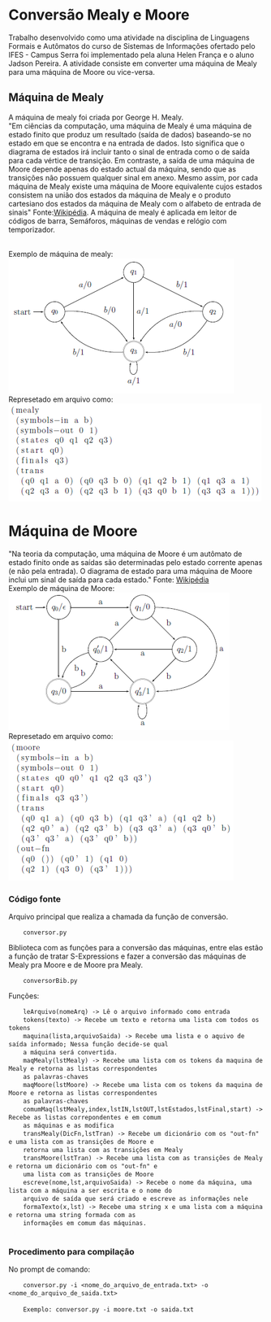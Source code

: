# Conversão Mealy e Moore
Trabalho desenvolvido como uma atividade na disciplina de Linguagens Formais e Autômatos do curso de Sistemas de Informações ofertado pelo IFES - Campus Serra foi implementado pela aluna Helen França e o aluno Jadson Pereira. A atividade consiste em converter uma máquina de Mealy para uma máquina de Moore ou vice-versa.

## Máquina de Mealy
A máquina de mealy foi criada por George H. Mealy. <br>
"Em ciências da computação, uma máquina de Mealy é uma máquina de estado finito que produz um resultado (saída de dados) baseando-se no estado em que se encontra e na entrada de dados. Isto significa que o diagrama de estados irá incluir tanto o sinal de entrada como o de saída para cada vértice de transição. Em contraste, a saída de uma máquina de Moore depende apenas do estado actual da máquina, sendo que as transições não possuem qualquer sinal em anexo. Mesmo assim, por cada máquina de Mealy existe uma máquina de Moore equivalente cujos estados consistem na união dos estados da máquina de Mealy e o produto cartesiano dos estados da máquina de Mealy com o alfabeto de entrada de sinais" Fonte:[Wikipédia](https://pt.wikipedia.org/wiki/M%C3%A1quina_de_Mealy). A máquina de mealy é aplicada em leitor de códigos de barra, Semáforos, máquinas de vendas e relógio com temporizador.<br>

<br>Exemplo de máquina de mealy: <br>
![Alt text](https://github.com/helenfranca/lfa/blob/master/prints/MaqMealy.PNG)
<br>Represetado em arquivo como: <br> 
![Alt text](https://github.com/helenfranca/lfa/blob/master/prints/mealy.PNG)

# Máquina de Moore
"Na teoria da computação, uma máquina de Moore é um autômato de estado finito onde as saídas são determinadas pelo estado corrente apenas (e não pela entrada). O diagrama de estado para uma máquina de Moore inclui um sinal de saída para cada estado." Fonte: [Wikipédia](https://pt.wikipedia.org/wiki/M%C3%A1quina_de_Moore)<br>
Exemplo de máquina de Moore:
![Alt text](https://github.com/helenfranca/lfa/blob/master/prints/MaqMoore.PNG)
<br>Represetado em arquivo como: <br>
![Alt text](https://github.com/helenfranca/lfa/blob/master/prints/moore.PNG)

### Código fonte

 Arquivo principal que realiza a chamada da função de conversão.

```
    conversor.py
```

Biblioteca com as funções para a conversão das máquinas, entre elas estão a função de tratar S-Expressions e fazer a conversão das máquinas de Mealy pra Moore e de Moore pra Mealy.

``` 
    conversorBib.py
```

Funções:
```
    leArquivo(nomeArq) -> Lê o arquivo informado como entrada
    tokens(texto) -> Recebe um texto e retorna uma lista com todos os tokens
    maquina(lista,arquivoSaida) -> Recebe uma lista e o aquivo de saída informado; Nessa função decide-se qual 
    a máquina será convertida.
    maqMealy(lstMealy) -> Recebe uma lista com os tokens da maquina de Mealy e retorna as listas correspondentes 
    as palavras-chaves
    maqMoore(lstMoore) -> Recebe uma lista com os tokens da maquina de Moore e retorna as listas correspondentes 
    as palavras-chaves
    comumMaq(lstMealy,index,lstIN,lstOUT,lstEstados,lstFinal,start) -> Recebe as listas correpondentes e em comum 
    as máquinas e as modifica
    transMealy(DicFn,lstTran) -> Recebe um dicionário com os "out-fn" e uma lista com as transições de Moore e 
    retorna uma lista com as transições em Mealy
    transMoore(lstTran) -> Recebe uma lista com as transições de Mealy e retorna um dicionário com os "out-fn" e 
    uma lista com as transições de Moore
    escreve(nome,lst,arquivoSaida) -> Recebe o nome da máquina, uma lista com a máquina a ser escrita e o nome do 
    arquivo de saída que será criado e escreve as informações nele
    formaTexto(x,lst) -> Recebe uma string x e uma lista com a máquina e retorna uma string formada com as 
    informações em comum das máquinas.
    
```
### Procedimento para compilação

No prompt de comando:
```
    conversor.py -i <nome_do_arquivo_de_entrada.txt> -o <nome_do_arquivo_de_saida.txt>
    
    Exemplo: conversor.py -i moore.txt -o saida.txt
    
```

